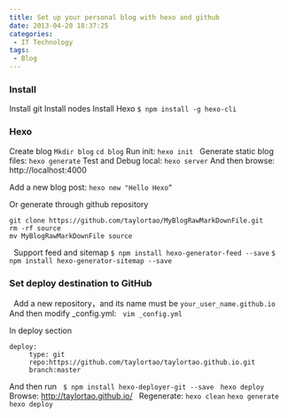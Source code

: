 ```yaml
---
title: Set up your personal blog with hexo and github
date: 2013-04-20 18:37:25
categories:
 - IT Technology
tags:
 - Blog
---
```


### Install

Install git
Install nodes
Install Hexo
`$ npm install -g hexo-cli`

### Hexo
Create blog
`Mkdir blog`
`cd blog`
Run init: `hexo init`
 
Generate static blog files: `hexo generate`
Test and Debug local: `hexo server`
And then browse: http://localhost:4000

Add a new blog post: `hexo new "Hello Hexo”`

Or generate through github repository

```shell
git clone https://github.com/taylortao/MyBlogRawMarkDownFile.git
rm -rf source
mv MyBlogRawMarkDownFile source
```
 
Support feed and sitemap
`$ npm install hexo-generator-feed --save`
`$ npm install hexo-generator-sitemap --save`


### Set deploy destination to GitHub

<!-- more -->
 
Add a new repository，and its name must be `your_user_name.github.io`
 
And then modify _config.yml:
 
`vim _config.yml`

In deploy section


```
deploy:
     type: git
     repo:https://github.com/taylortao/taylortao.github.io.git
     branch:master
```

And then run
 
`$ npm install hexo-deployer-git --save`
 
`hexo deploy`
 
Browse: http://taylortao.github.io/
 
Regenerate:
`hexo clean`
`hexo generate`
`hexo deploy`